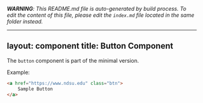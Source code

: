 _**WARNING**: This README.md file is auto-generated by build process. To edit the content of this file, please edit the `index.md` file located in the same folder instead._

---
layout: component
title: Button Component
---

The `button` component is part of the minimal version.

Example:

```html
<a href="https://www.ndsu.edu" class="btn">
    Sample Button
</a>
```